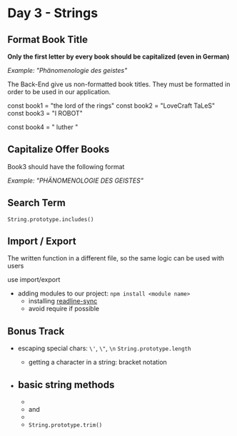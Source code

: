 # Day 3 - Strings

## Format Book Title

**Only the first letter by every book should be capitalized (even in German)**

_Example: "Phänomenologie des geistes"_

The Back-End give us non-formatted book titles.
They must be formatted in order to be used in our application.

const book1 = "the lord of the rings"
const book2 = "LoveCraft TaLeS"
const book3 = "I ROBOT"

<!-- `String.prototype.toLowerCase()` -->
<!-- `String.prototype.slice()` -->
<!-- `String.prototype.substring()` -->

const book4 = "       luther         "
<!-- `String.prototype.trim()` -->


## Capitalize Offer Books

Book3 should have the following format

_Example: "PHÄNOMENOLOGIE DES GEISTES"_

<!-- `String.prototype.toUpperCase()` -->

## Search Term


`String.prototype.includes()`



## Import / Export

The written function in a different file, so the same logic can be used with users

use import/export 

- adding modules to our project: `npm install <module name>` 
	- installing [readline-sync](https://www.npmjs.com/package/readline-sync)
	- avoid require if possible

## Bonus Track

- escaping special chars: `\'`, `\"`, `\n`
`String.prototype.length`


	- getting a character in a string: bracket notation
- basic string methods
	- 
	- 
	-  and 
	- 
	- `String.prototype.trim()`
